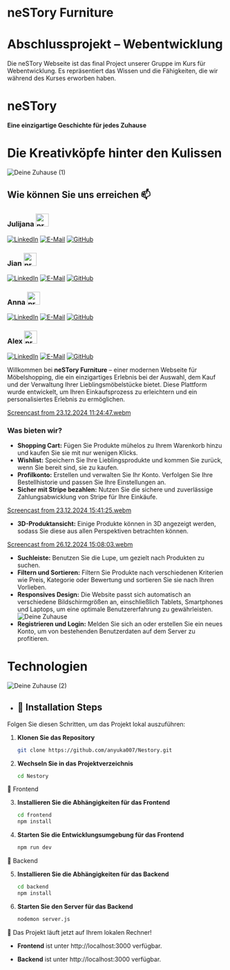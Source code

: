 
# neSTory Furniture  

# Abschlussprojekt – Webentwicklung
Die neSTory Webseite ist das final Project unserer Gruppe im Kurs für Webentwicklung. Es repräsentiert das Wissen und die Fähigkeiten, die wir während des Kurses erworben haben.




# neSTory

**Eine einzigartige Geschichte für jedes Zuhause**

# Die Kreativköpfe hinter den Kulissen

![Deine Zuhause (1)](https://github.com/user-attachments/assets/a5979085-0364-479b-b83a-032e374864fa)



 ## Wie können Sie uns erreichen 📫

### Julijana <img src="https://github.com/user-attachments/assets/6f751ed6-0e7c-4fb4-95ec-52f5d8ffbfe8" alt="programmer" style="width: 30px; height: 30px;" />


 [![LinkedIn](https://img.shields.io/badge/-LinkedIn-0A66C2?style=for-the-badge&logo=linkedin&logoColor=white)](https://www.linkedin.com/in/julijana-uneva-b28a751b5)  [![E-Mail](https://img.shields.io/badge/-E--Mail-D14836?style=for-the-badge&logo=gmail&logoColor=white)](mailto:julijana3uneva@gmail.com)   [![GitHub](https://img.shields.io/badge/-GitHub-181717?style=for-the-badge&logo=github&logoColor=white)](https://github.com/JulijanaUneva)


### Jian <img src="https://github.com/user-attachments/assets/2153c84c-bba9-4199-a75f-b8561262ef87" alt="programmer" style="width: 30px; height: 30px;" />

 [![LinkedIn](https://img.shields.io/badge/-LinkedIn-0A66C2?style=for-the-badge&logo=linkedin&logoColor=white)](https://www.linkedin.com/in/jian-lu-705184330)
[![E-Mail](https://img.shields.io/badge/-E--Mail-D14836?style=for-the-badge&logo=gmail&logoColor=white)](mailto:jian.lu.ou@gmail.com)
 [![GitHub](https://img.shields.io/badge/-GitHub-181717?style=for-the-badge&logo=github&logoColor=white)](https://github.com/person2)
  
### Anna <img src="https://github.com/user-attachments/assets/f6e95a2e-8a9a-4aca-8798-47d40a5e2802" alt="programmer" style="width: 30px; height: 30px;" />

 [![LinkedIn](https://img.shields.io/badge/-LinkedIn-0A66C2?style=for-the-badge&logo=linkedin&logoColor=white)](https://www.linkedin.com/in/anna-popova-95b27393)
 [![E-Mail](https://img.shields.io/badge/-E--Mail-D14836?style=for-the-badge&logo=gmail&logoColor=white)](mailto:anna.popova0510@gmail.com)
 [![GitHub](https://img.shields.io/badge/-GitHub-181717?style=for-the-badge&logo=github&logoColor=white)](https://github.com/anyuka007)

### Alex <img src="https://github.com/user-attachments/assets/129331f2-453d-4e4c-aaa0-5a0626f55a40" alt="programmer" style="width: 30px; height: 30px;" />


 [![LinkedIn](https://img.shields.io/badge/-LinkedIn-0A66C2?style=for-the-badge&logo=linkedin&logoColor=white)](https://www.linkedin.com/in/alex-nezhad-2517a6322)
 [![E-Mail](https://img.shields.io/badge/-E--Mail-D14836?style=for-the-badge&logo=gmail&logoColor=white)](mailto:mohammad.mohammad@dci-student.org)
 [![GitHub](https://img.shields.io/badge/-GitHub-181717?style=for-the-badge&logo=github&logoColor=white)](https://github.com/person2)
  
Willkommen bei **neSTory Furniture** – einer modernen Webseite für Möbelshopping, die ein einzigartiges Erlebnis bei der Auswahl, dem Kauf und der Verwaltung Ihrer Lieblingsmöbelstücke bietet. Diese Plattform wurde entwickelt, um Ihren Einkaufsprozess zu erleichtern und ein personalisiertes Erlebnis zu ermöglichen.

[Screencast from 23.12.2024 11:24:47.webm](https://github.com/user-attachments/assets/5acc3525-163c-4944-b187-e009341efc17)

### Was bieten wir?  
- **Shopping Cart:** Fügen Sie Produkte mühelos zu Ihrem Warenkorb hinzu und kaufen Sie sie mit nur wenigen Klicks.  
- **Wishlist:** Speichern Sie Ihre Lieblingsprodukte und kommen Sie zurück, wenn Sie bereit sind, sie zu kaufen.  
- **Profilkonto:** Erstellen und verwalten Sie Ihr Konto. Verfolgen Sie Ihre Bestellhistorie und passen Sie Ihre Einstellungen an.
- **Sicher mit Stripe bezahlen:** Nutzen Sie die sichere und zuverlässige Zahlungsabwicklung von Stripe für Ihre Einkäufe.
 
[Screencast from 23.12.2024 15:41:25.webm](https://github.com/user-attachments/assets/340276eb-5f88-47e7-9426-06f76fffc5ae)


- **3D-Produktansicht:** Einige Produkte können in 3D angezeigt werden, sodass Sie diese aus allen Perspektiven betrachten können.

[Screencast from 26.12.2024 15:08:03.webm](https://github.com/user-attachments/assets/8f421c79-4e60-494d-99ed-447e643c404c)

- **Suchleiste:** Benutzen Sie die Lupe, um gezielt nach Produkten zu suchen.
- **Filtern und Sortieren:** Filtern Sie Produkte nach verschiedenen Kriterien wie Preis, Kategorie oder Bewertung und sortieren Sie sie nach Ihren Vorlieben.
- **Responsives Design:** Die Website passt sich automatisch an verschiedene Bildschirmgrößen an, einschließlich Tablets, Smartphones und Laptops, um eine optimale Benutzererfahrung zu gewährleisten.
![Deine Zuhause](https://github.com/user-attachments/assets/9526fce1-8912-4759-8a31-0bef7dc97ab3)
- **Registrieren und Login:** Melden Sie sich an oder erstellen Sie ein neues Konto, um von bestehenden Benutzerdaten auf dem Server zu profitieren.
# Technologien

![Deine Zuhause (2)](https://github.com/user-attachments/assets/840f3d9a-db04-4537-9480-e9d99cb5397d)



- ## 🚀 Installation Steps

Folgen Sie diesen Schritten, um das Projekt lokal auszuführen:

1. **Klonen Sie das Repository**  
   ```bash
   git clone https://github.com/anyuka007/Nestory.git
   
2. **Wechseln Sie in das Projektverzeichnis**
   ```bash
   cd Nestory
   
📂 Frontend

3. **Installieren Sie die Abhängigkeiten für das Frontend**
   ```bash
   cd frontend
   npm install

4. **Starten Sie die Entwicklungsumgebung für das Frontend**
   ```bash
   npm run dev

📂 Backend

5. **Installieren Sie die Abhängigkeiten für das Backend**
   ```bash
   cd backend
   npm install

6. **Starten Sie den Server für das Backend**
   ```bash
   nodemon server.js

🎉 Das Projekt läuft jetzt auf Ihrem lokalen Rechner!

- **Frontend** ist unter http://localhost:3000 verfügbar.

- **Backend** ist unter http://localhost:3000 verfügbar.







  
 




